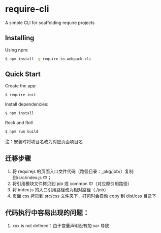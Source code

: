 # require-cli

A simple CLI for scaffolding require projects

## Installing

Using npm:

```bash
$ npm install -g require-to-webpack-cli
```

## Quick Start

Create the app:

```bash
$ require init
```

Install dependencies:

```bash
$ npm install
```

Rock and Roll

```bash
$ npm run build
```

注：安装时将项目名改为对应页面项目名

## 迁移步骤

1. 将 requirejs 的页面入口文件代码（路径目录：\_pkg/job/）复制到/src/index.js 中；
2. 将引用模块文件拷贝到 job 或 common 中（对应原引用路径）
3. 将 index.js 的入口引用路径改为相对路径（./job）
4. 页面 css 拷贝到 src/css 文件夹下，打包时会自动 copy 到 dist/css 目录下

## 代码执行中容易出现的问题：

1. xxx is not defined：由于变量声明没有加 var 导致
